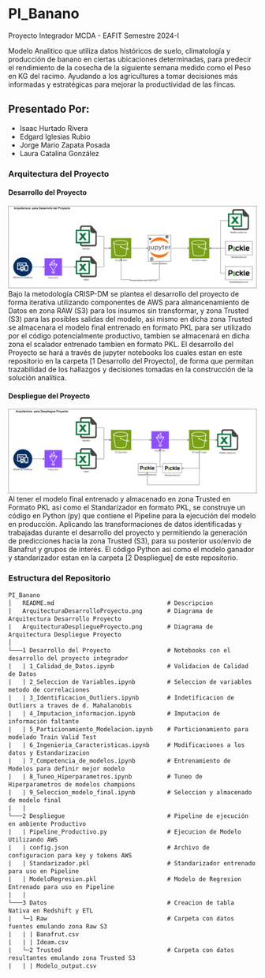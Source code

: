 # PI_Banano
Proyecto Integrador MCDA - EAFIT Semestre 2024-I

Modelo Analitico que utiliza datos históricos de suelo, climatología y producción de banano en ciertas ubicaciones determinadas, para predecir el rendimiento de la cosecha de la siguiente semana medido como el Peso en KG del racimo.
Ayudando a los agricultures a tomar decisiones más informadas y estratégicas para mejorar la productividad de las fincas.

## Presentado Por:
- Isaac Hurtado Rivera
- Edgard Iglesias Rubio
- Jorge Mario Zapata Posada
- Laura Catalina González

### Arquitectura del Proyecto

#### Desarrollo del Proyecto
![arquitecturaDesarrollo](ArquitecturaDesarrolloProyecto.png)
Bajo la metodología CRISP-DM se plantea el desarrollo del proyecto de forma iterativa utilizando componentes de AWS para almancenamiento de Datos en zona RAW (S3) para los insumos sin transformar, y zona Trusted (S3) para las posibles salidas del modelo, asi mismo en dicha zona Trusted se almacenara el modelo final entrenado en formato PKL para ser utilizado por el código potencialmente productivo, tambien se almacenará en dicha zona el scalador entrenado tambien en formato PKL.
El desarrollo del Proyecto se hará a través de jupyter notebooks los cuales estan en este repositorio en la carpeta [1 Desarrollo del Proyecto], de forma que permitan trazabilidad de los hallazgos y decisiones tomadas en la construcción de la solución analítica.

#### Despliegue del Proyecto
![arquitecturaDespliegue](ArquitecturaDespliegueProyecto.png)
Al tener el modelo final entrenado y almacenado en zona Trusted en Formato PKL asi como el Standarizador en formato PKL, se construye un código en Python (py) que contiene el Pipeline para la ejecución del modelo en producción. Aplicando las transformaciones de datos identificadas y trabajadas durante el desarrollo del proyecto y permitiendo la generación de predicciones hacia la zona Trusted (S3), para su posterior uso/envío de Banafrut y grupos de interés. El código Python así como el modelo ganador y standarizador estan en la carpeta [2 Despliegue] de este repositorio.

### Estructura del Repositorio
```
PI_Banano
│   README.md                                # Descripcion
|   ArquitecturaDesarrolloProyecto.png       # Diagrama de Arquitectura Desarrollo Proyecto
|   ArquitecturaDespliegueProyecto.png       # Diagrama de Arquitectura Despliegue Proyecto
│   
└───1 Desarrollo del Proyecto                # Notebooks con el desarrollo del proyecto integrador
|   | 1_Calidad_de_Datos.ipynb               # Validacion de Calidad de Datos
|   | 2_Seleccion de Variables.ipynb         # Seleccion de variables metodo de correlaciones
|   | 3_Identificacion_Outliers.ipynb        # Indetificacion de Outliers a traves de d. Mahalanobis
|   | 4_Imputacion_informacion.ipynb         # Imputacion de información faltante
|   | 5_Particionamiento_Modelacion.ipynb    # Particionamiento para modelado Train Valid Test
|   | 6_Ingenieria_Caracteristicas.ipynb     # Modificaciones a los datos y Estandarizacion
|   | 7_Competencia_de_modelos.ipynb         # Entrenamiento de Modelos para definir mejor modelo
|   | 8_Tuneo_Hiperparametros.ipynb          # Tuneo de Hiperparametros de modelos champions
|   | 9_Seleccion_modelo_final.ipynb         # Seleccion y almacenado de modelo final
|   |
└───2 Despliegue                             # Pipeline de ejecución en ambiente Productivo
|   | Pipeline_Productivo.py                 # Ejecucion de Modelo Utilizando AWS
|   | config.json                            # Archivo de configuracion para key y tokens AWS
|   | Standarizador.pkl                      # Standarizador entrenado para uso en Pipeline
|   | ModeloRegresion.pkl                    # Modelo de Regresion Entrenado para uso en Pipeline
|   |
└───3 Datos                                  # Creacion de tabla Nativa en Redshift y ETL
|   └─1 Raw                                  # Carpeta con datos fuentes emulando zona Raw S3
|   | | Banafrut.csv
|   | | Ideam.csv
|   └─2 Trusted                              # Carpeta con datos resultantes emulando zona Trusted S3
|   | | Modelo_output.csv
```
